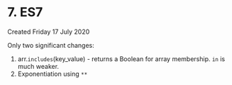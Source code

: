 # 7. ES7

Created Friday 17 July 2020

Only two significant changes:

1. arr.`includes`(key_value) - returns a Boolean for array membership. `in` is much weaker.
2. Exponentiation using `**`
